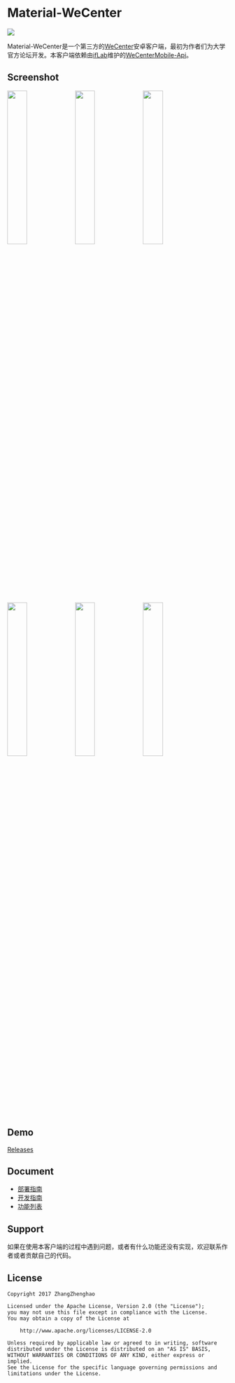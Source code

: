 # Material-WeCenter

<img src="https://raw.githubusercontent.com/ZhangZhenghao/Material-WeCenter/master/app/src/main/res/mipmap-xxhdpi/ic_launcher.png">

Material-WeCenter是一个第三方的[WeCenter](http://www.wecenter.com/)安卓客户端，最初为作者们为大学官方论坛开发。本客户端依赖由[ifLab](http://iflab.org/)维护的[WeCenterMobile-Api](https://github.com/ifLab/WeCenterMobile-Api/)。

## Screenshot
<img src="https://raw.githubusercontent.com/ZhangZhenghao/Material-WeCenter/master/screenshot/Screenshot_20170209-131555.png" width="30%" height="30%"> <img src="https://raw.githubusercontent.com/ZhangZhenghao/Material-WeCenter/master/screenshot/Screenshot_20170209-131440.png" width="30%" height="30%">  <img src="https://raw.githubusercontent.com/ZhangZhenghao/Material-WeCenter/master/screenshot/Screenshot_20170209-131533.png" width="30%" height="30%">
<img src="https://raw.githubusercontent.com/ZhangZhenghao/Material-WeCenter/master/screenshot/Screenshot_20170209-131543.png" width="30%" height="30%">    <img src="https://raw.githubusercontent.com/ZhangZhenghao/Material-WeCenter/master/screenshot/Screenshot_2016-01-13-21-15-18.png" width="30%" height="30%">    <img src="https://raw.githubusercontent.com/ZhangZhenghao/Material-WeCenter/master/screenshot/Screenshot_2016-02-15-11-42-01.png" width="30%" height="30%">

## Demo
[Releases](https://github.com/ZhangZhenghao/Material-WeCenter/releases)

## Document
- [部署指南](https://github.com/ZhangZhenghao/Material-WeCenter/wiki/%E9%83%A8%E7%BD%B2%E6%8C%87%E5%8D%97)
- [开发指南](https://github.com/ZhangZhenghao/Material-WeCenter/wiki/%E5%BC%80%E5%8F%91%E6%8C%87%E5%8D%97)
- [功能列表](https://github.com/ZhangZhenghao/Material-WeCenter/wiki/%E5%8A%9F%E8%83%BD%E5%88%97%E8%A1%A8)

## Support

如果在使用本客户端的过程中遇到问题，或者有什么功能还没有实现，欢迎联系作者或者贡献自己的代码。

## License
    Copyright 2017 ZhangZhenghao

    Licensed under the Apache License, Version 2.0 (the "License");
    you may not use this file except in compliance with the License.
    You may obtain a copy of the License at
    
        http://www.apache.org/licenses/LICENSE-2.0
    
    Unless required by applicable law or agreed to in writing, software
    distributed under the License is distributed on an "AS IS" BASIS,
    WITHOUT WARRANTIES OR CONDITIONS OF ANY KIND, either express or implied.
    See the License for the specific language governing permissions and
    limitations under the License.
